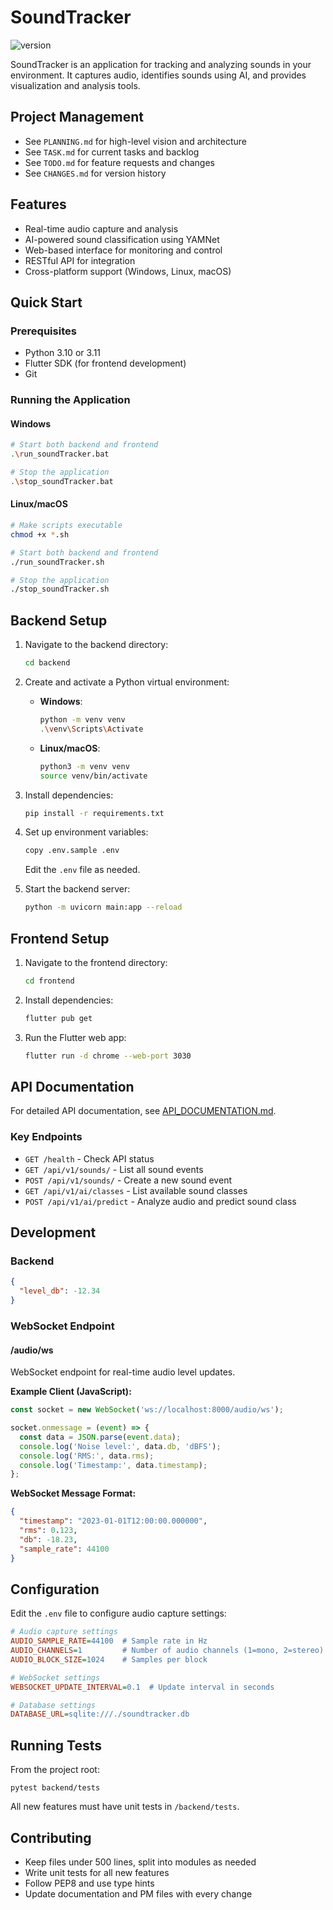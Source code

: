# SoundTracker

![version](https://img.shields.io/badge/version-0.5.0-blue)

SoundTracker is an application for tracking and analyzing sounds in your environment. It captures audio, identifies sounds using AI, and provides visualization and analysis tools.

## Project Management
- See `PLANNING.md` for high-level vision and architecture
- See `TASK.md` for current tasks and backlog
- See `TODO.md` for feature requests and changes
- See `CHANGES.md` for version history

## Features

- Real-time audio capture and analysis
- AI-powered sound classification using YAMNet
- Web-based interface for monitoring and control
- RESTful API for integration
- Cross-platform support (Windows, Linux, macOS)

## Quick Start

### Prerequisites

- Python 3.10 or 3.11
- Flutter SDK (for frontend development)
- Git

### Running the Application

#### Windows
```bash
# Start both backend and frontend
.\run_soundTracker.bat

# Stop the application
.\stop_soundTracker.bat
```

#### Linux/macOS
```bash
# Make scripts executable
chmod +x *.sh

# Start both backend and frontend
./run_soundTracker.sh

# Stop the application
./stop_soundTracker.sh
```

## Backend Setup

1. Navigate to the backend directory:
   ```bash
   cd backend
   ```

2. Create and activate a Python virtual environment:
   - **Windows**:
     ```bash
     python -m venv venv
     .\venv\Scripts\Activate
     ```
   - **Linux/macOS**:
     ```bash
     python3 -m venv venv
     source venv/bin/activate
     ```

3. Install dependencies:
   ```bash
   pip install -r requirements.txt
   ```

4. Set up environment variables:
   ```bash
   copy .env.sample .env
   ```
   Edit the `.env` file as needed.

5. Start the backend server:
   ```bash
   python -m uvicorn main:app --reload
   ```

## Frontend Setup

1. Navigate to the frontend directory:
   ```bash
   cd frontend
   ```

2. Install dependencies:
   ```bash
   flutter pub get
   ```

3. Run the Flutter web app:
   ```bash
   flutter run -d chrome --web-port 3030
   ```

## API Documentation

For detailed API documentation, see [API_DOCUMENTATION.md](backend/API_DOCUMENTATION.md).

### Key Endpoints

- `GET /health` - Check API status
- `GET /api/v1/sounds/` - List all sound events
- `POST /api/v1/sounds/` - Create a new sound event
- `GET /api/v1/ai/classes` - List available sound classes
- `POST /api/v1/ai/predict` - Analyze audio and predict sound class

## Development

### Backend
```json
{
  "level_db": -12.34
}
```

### WebSocket Endpoint

#### /audio/ws
WebSocket endpoint for real-time audio level updates.

**Example Client (JavaScript):**
```javascript
const socket = new WebSocket('ws://localhost:8000/audio/ws');

socket.onmessage = (event) => {
  const data = JSON.parse(event.data);
  console.log('Noise level:', data.db, 'dBFS');
  console.log('RMS:', data.rms);
  console.log('Timestamp:', data.timestamp);
};
```

**WebSocket Message Format:**
```json
{
  "timestamp": "2023-01-01T12:00:00.000000",
  "rms": 0.123,
  "db": -18.23,
  "sample_rate": 44100
}
```

## Configuration

Edit the `.env` file to configure audio capture settings:

```ini
# Audio capture settings
AUDIO_SAMPLE_RATE=44100  # Sample rate in Hz
AUDIO_CHANNELS=1         # Number of audio channels (1=mono, 2=stereo)
AUDIO_BLOCK_SIZE=1024    # Samples per block

# WebSocket settings
WEBSOCKET_UPDATE_INTERVAL=0.1  # Update interval in seconds

# Database settings
DATABASE_URL=sqlite:///./soundtracker.db
```

## Running Tests

From the project root:
```
pytest backend/tests
```

All new features must have unit tests in `/backend/tests`.

## Contributing

- Keep files under 500 lines, split into modules as needed
- Write unit tests for all new features
- Follow PEP8 and use type hints
- Update documentation and PM files with every change
   